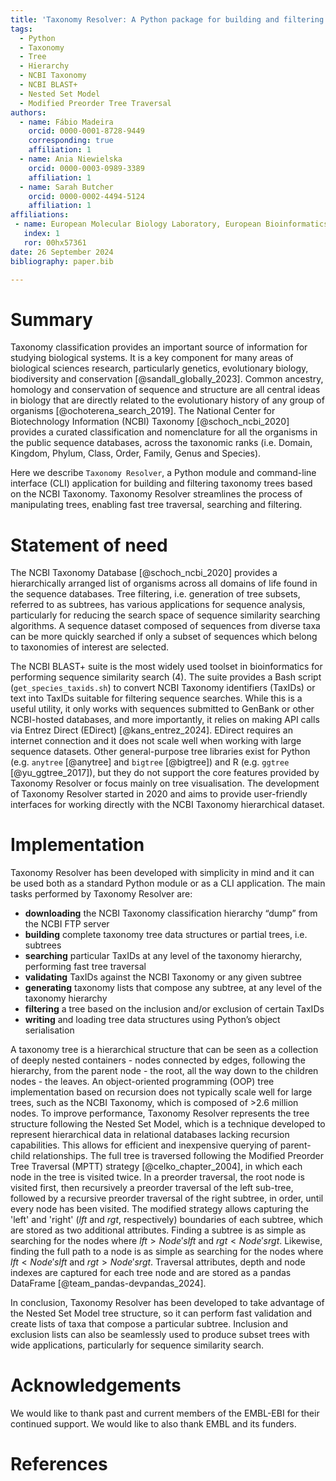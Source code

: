 ```yaml
---
title: 'Taxonomy Resolver: A Python package for building and filtering taxonomy trees'
tags:
  - Python
  - Taxonomy
  - Tree
  - Hierarchy
  - NCBI Taxonomy
  - NCBI BLAST+
  - Nested Set Model
  - Modified Preorder Tree Traversal
authors:
  - name: Fábio Madeira
    orcid: 0000-0001-8728-9449
    corresponding: true
    affiliation: 1
  - name: Ania Niewielska
    orcid: 0000-0003-0989-3389
    affiliation: 1
  - name: Sarah Butcher
    orcid: 0000-0002-4494-5124
    affiliation: 1
affiliations:
 - name: European Molecular Biology Laboratory, European Bioinformatics Institute (EMBL-EBI), Wellcome Trust Genome Campus, Hinxton, Cambridge CB10 1SD, UK
   index: 1
   ror: 00hx57361
date: 26 September 2024
bibliography: paper.bib

---
```


# Summary

Taxonomy classification provides an important source of information for studying biological systems. It is a key component for many areas of biological sciences research, particularly genetics, evolutionary biology, biodiversity and conservation [@sandall_globally_2023]. Common ancestry, homology and conservation of sequence and structure are all central ideas in biology that are directly related to the evolutionary history of any group of organisms [@ochoterena_search_2019]. The National Center for Biotechnology Information (NCBI) Taxonomy [@schoch_ncbi_2020] provides a curated classification and nomenclature for all the organisms in the public sequence databases, across the taxonomic ranks (i.e. Domain, Kingdom, Phylum, Class, Order, Family, Genus and Species). 

Here we describe ``Taxonomy Resolver``, a Python module and command-line interface (CLI) application for building and filtering taxonomy trees based on the NCBI Taxonomy. Taxonomy Resolver streamlines the process of manipulating trees, enabling fast tree traversal, searching and filtering.

# Statement of need

The NCBI Taxonomy Database [@schoch_ncbi_2020] provides a hierarchically arranged list of organisms across all domains of life found in the sequence databases. Tree filtering, i.e. generation of tree subsets, referred to as subtrees, has various applications for sequence analysis, particularly for reducing the search space of sequence similarity searching algorithms. A sequence dataset composed of sequences from diverse taxa can be more quickly searched if only a subset of sequences which belong to taxonomies of interest are selected. 

The NCBI BLAST+ suite is the most widely used toolset in bioinformatics for performing sequence similarity search (4). The suite provides a Bash script (`get_species_taxids.sh`) to convert NCBI Taxonomy identifiers (TaxIDs) or text into TaxIDs suitable for filtering sequence searches. While this is a useful utility, it only works with sequences submitted to GenBank or other NCBI-hosted databases, and more importantly, it relies on making API calls via Entrez Direct (EDirect) [@kans_entrez_2024]. EDirect requires an internet connection and it does not scale well when working with large sequence datasets. Other general-purpose tree libraries exist for Python (e.g. ``anytree`` [@anytree] and ``bigtree`` [@bigtree]) and R (e.g. ``ggtree`` [@yu_ggtree_2017]), but they do not support the core features provided by Taxonomy Resolver or focus mainly on tree visualisation. The development of Taxonomy Resolver started in 2020 and aims to provide user-friendly interfaces for working directly with the NCBI Taxonomy hierarchical dataset.

# Implementation

Taxonomy Resolver has been developed with simplicity in mind and it can be used both as a standard Python module or as a CLI application. The main tasks performed by Taxonomy Resolver are:

* **downloading** the NCBI Taxonomy classification hierarchy “dump” from the NCBI FTP server
* **building** complete taxonomy tree data structures or partial trees, i.e. subtrees
* **searching** particular TaxIDs at any level of the taxonomy hierarchy, performing fast tree traversal
* **validating** TaxIDs against the NCBI Taxonomy or any given subtree
* **generating** taxonomy lists that compose any subtree, at any level of the taxonomy hierarchy
* **filtering** a tree based on the inclusion and/or exclusion of certain TaxIDs
* **writing** and loading tree data structures using Python’s object serialisation

A taxonomy tree is a hierarchical structure that can be seen as a collection of deeply nested containers - nodes connected by edges, following the hierarchy, from the parent node - the root, all the way down to the children nodes - the leaves. An object-oriented programming (OOP) tree implementation based on recursion does not typically scale well for large trees, such as the NCBI Taxonomy, which is composed of >2.6 million nodes. To improve performance, Taxonomy Resolver represents the tree structure following the Nested Set Model, which is a technique developed to represent hierarchical data in relational databases lacking recursion capabilities. This allows for efficient and inexpensive querying of parent-child relationships. The full tree is traversed following the Modified Preorder Tree Traversal (MPTT) strategy [@celko_chapter_2004], in which each node in the tree is visited twice. In a preorder traversal, the root node is visited first, then recursively a preorder traversal of the left sub-tree, followed by a recursive preorder traversal of the right subtree, in order, until every node has been visited. The modified strategy allows capturing the 'left' and 'right' (*lft* and *rgt*, respectively) boundaries of each subtree, which are stored as two additional attributes. Finding a subtree is as simple as searching for the nodes where $lft > Node's lft$ and $rgt < Node's rgt$. Likewise, finding the full path to a node is as simple as searching for the nodes where $lft < Node's lft$ and $rgt > Node's rgt$. Traversal attributes, depth and node indexes are captured for each tree node and are stored as a pandas DataFrame [@team_pandas-devpandas_2024].

In conclusion, Taxonomy Resolver has been developed to take advantage of the Nested Set Model tree structure, so it can perform fast validation and create lists of taxa that compose a particular subtree. Inclusion and exclusion lists can also be seamlessly used to produce subset trees with wide applications, particularly for sequence similarity search.

# Acknowledgements

We would like to thank past and current members of the EMBL-EBI for their continued support. We would like to also thank EMBL and its funders.

# References

